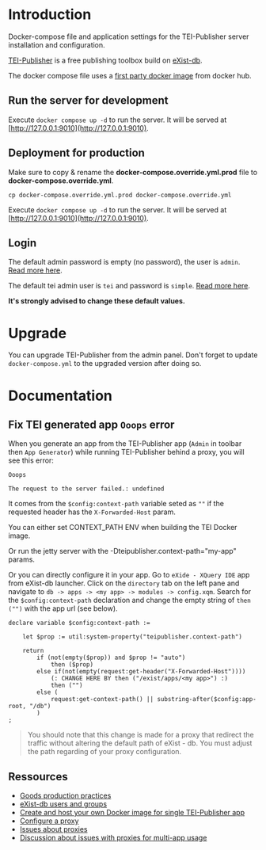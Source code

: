 
# Introduction

Docker-compose file and application settings for the TEI-Publisher server
installation and configuration.

[TEI-Publisher](https://teipublisher.com/index.html) is a free publishing toolbox
build on [eXist-db](https://exist-db.org/exist/apps/homepage/index.html).

The docker compose file uses a [first party docker
image](https://hub.docker.com/r/existdb/teipublisher) from docker hub.

## Run the server for development

Execute `docker compose up -d` to run the server.
It will be served at [http://127.0.0.1:9010](http://127.0.0.1:9010).

## Deployment for production

Make sure to copy & rename the **docker-compose.override.yml.prod** file to
**docker-compose.override.yml**.

`cp docker-compose.override.yml.prod docker-compose.override.yml`

Execute `docker compose up -d` to run the server. It will be served at [http://127.0.0.1:9010](http://127.0.0.1:9010).

## Login

The default admin password is empty (no password), the user is `admin`.
[Read more here](https://exist-db.org/exist/apps/doc/security).

The default tei admin user is `tei` and password is `simple`.
[Read more here](https://faq.teipublisher.com/general/publisherlogin/).


__It's strongly advised to change these default values.__

# Upgrade

You can upgrade TEI-Publisher from the admin panel. Don't forget to update
`docker-compose.yml` to the upgraded version after doing so.

# Documentation

## Fix TEI generated app `Ooops` error

When you generate an app from the TEI-Publisher app (`Admin` in toolbar
then `App Generator`)
while running TEI-Publisher behind a proxy, you will see this error:

```
Ooops

The request to the server failed.: undefined
```

It comes from the `$config:context-path` variable seted as `""` if the
requested header has the `X-Forwarded-Host` param.

You can either set CONTEXT_PATH ENV when building the TEI Docker image.

Or run the jetty server with the -Dteipublisher.context-path="my-app"
params.

Or you can directly configure it in your app.
Go to `eXide - XQuery IDE` app from eXist-db launcher. Click on
the `directory` tab on the left pane and navigate
to `db -> apps -> <my app> -> modules -> config.xqm`. Search for the `$config:context-path` 
declaration and change the empty string of `then ("")` with the app url (see below).

```xquery
declare variable $config:context-path :=
    
    let $prop := util:system-property("teipublisher.context-path")

    return
        if (not(empty($prop)) and $prop != "auto") 
            then ($prop)
        else if(not(empty(request:get-header("X-Forwarded-Host"))))
            (: CHANGE HERE BY then ("/exist/apps/<my app>") :)
            then ("")  
        else ( 
            request:get-context-path() || substring-after($config:app-root, "/db") 
        )  
;
```

> You should note that this change is made for a proxy that redirect the traffic
without altering the default path of eXist - db. You must adjust the path regarding of your proxy configuration.

## Ressources

* [Goods production practices](https://exist-db.org/exist/apps/doc/production_good_practice)
* [eXist-db users and groups](https://exist-db.org/exist/apps/doc/security)
* [Create and host your own Docker image for single TEI-Publisher app](https://faq.teipublisher.com/hosting/docker-compose/)
* [Configure a proxy](https://exist-db.org/exist/apps/doc/production_web_proxying) 
* [Issues about proxies](https://faq.teipublisher.com/general/proxy/)
* [Discussion about issues with proxies for multi-app usage](https://github.com/eeditiones/tei-publisher-app/issues/74)
